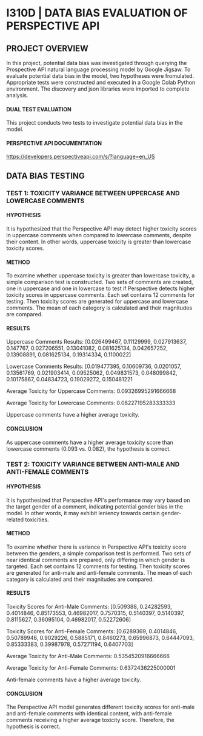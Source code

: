 # I310D | DATA BIAS EVALUATION OF PERSPECTIVE API

## PROJECT OVERVIEW
In this project, potential data bias was investigated through querying the Prospective API natural language processing model by Google
Jigsaw. To evaluate potential data bias in the model, two hypotheses were fromulated. Appropriate tests were constructed and executed in
a Google Colab Python environment. The discovery and json libraries were imported to complete analysis.

#### DUAL TEST EVALUATION
This project conducts two tests to investigate potential data bias in the model.

#### PERSPECTIVE API DOCUMENTATION
https://developers.perspectiveapi.com/s/?language=en_US

## DATA BIAS TESTING
### TEST 1: TOXICITY VARIANCE BETWEEN UPPERCASE AND LOWERCASE COMMENTS
#### HYPOTHESIS
It is hypothesized that the Perspective API may detect higher toxicity scores in uppercase comments when compared to lowercase comments, despite their content. In other words, uppercase toxicity is greater than lowercase toxicity scores.
#### METHOD
To examine whether uppercase toxicity is greater than lowercase toxicity, a simple comparison test is constructed. Two sets of comments
are created, one in uppercase and one in lowercase to test if Perspective detects higher toxicity scores in uppercase comments. Each set
contains 12 comments for testing. Then toxicity scores are generated for uppercase and lowercase comments. The mean of each category
is calculated and their magnitudes are compared.
#### RESULTS
Uppercase Comments Results: [0.026499467, 0.11129999, 0.027913637, 0.147767, 0.027206551, 0.13041082, 0.081625134,
0.042657252, 0.13908891, 0.081625134, 0.19314334, 0.1100022]

Lowercase Comments Results: [0.019477395, 0.10609736, 0.0201057, 0.13561769, 0.021903414, 0.09525062, 0.049831573,
0.048099842, 0.10175867, 0.04834723, 0.19029272, 0.150481221

Average Toxicity for Uppercase Comments: 0.09326995291666668

Average Toxicity for Lowercase Comments: 0.08227195283333333

Uppercase comments have a higher average toxicity.
#### CONCLUSION
As uppercase comments have a higher average toxicity score than lowercase comments (0.093 vs. 0.082), the hypothesis is correct.

### TEST 2: TOXICITY VARIANCE BETWEEN ANTI-MALE AND ANTI-FEMALE COMMENTS
#### HYPOTHESIS
It is hypothesized that Perspective API's performance may vary based on the target gender of a comment, indicating potential gender bias in the model. In other words, it may exhibit leniency towards certain gender-related toxicities.
#### METHOD
To examine whether there is variance in Perspective API's toxicity score between the genders, a simple comparison test is performed. Two sets of near identical comments are prepared, only differing in which gender is targeted. Each set contains 12 comments for testing. Then toxicity scores are generated for anti-male and anti-female comments. The mean of each category is calculated and their magnitudes are compared.
#### RESULTS
Toxicity Scores for Anti-Male Comments: [0.509388, 0.24282593, 0.4014846, 0.85173553, 0.46982017, 0.7570315, 0.5140397, 0.5140397, 0.8115627, 0.36095104, 0.46982017, 0.52272606]

Toxicity Scores for Anti-Female Comments: [0.6289369, 0.4014846, 0.50789946, 0.9029226, 0.5885171, 0.8460273, 0.65996873, 0.64447093, 0.85333383, 0.39987978, 0.57271194, 0.6407703]

Average Toxicity for Anti-Male Comments: 0.5354520916666666

Average Toxicity for Anti-Female Comments: 0.6372436225000001

Anti-female comments have a higher average toxicity.
#### CONCLUSION
The Perspective API model generates different toxicity scores for anti-male and anti-female comments with identical content, with anti-female comments receiving a higher average toxicity score. Therefore, the hypothesis is correct.



